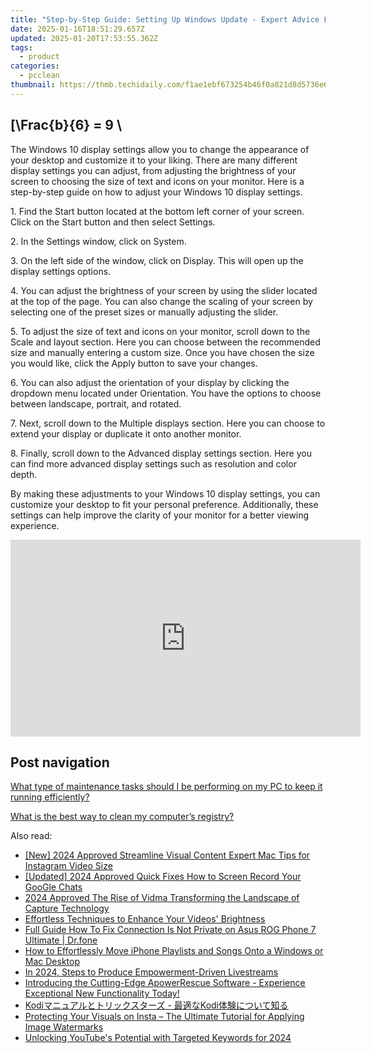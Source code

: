 ```yaml
---
title: "Step-by-Step Guide: Setting Up Windows Update - Expert Advice From YL Computing"
date: 2025-01-16T18:51:29.657Z
updated: 2025-01-20T17:53:55.362Z
tags:
  - product
categories:
  - pcclean
thumbnail: https://thmb.techidaily.com/f1ae1ebf673254b46f0a821d8d5736e61a916c4eb6fabc72096593a99e32594f.png
---
```


## \[\Frac{b}{6} = 9 \

The Windows 10 display settings allow you to change the appearance of your desktop and customize it to your liking. There are many different display settings you can adjust, from adjusting the brightness of your screen to choosing the size of text and icons on your monitor. Here is a step-by-step guide on how to adjust your Windows 10 display settings. 

1\. Find the Start button located at the bottom left corner of your screen. Click on the Start button and then select Settings.

2\. In the Settings window, click on System.

3\. On the left side of the window, click on Display. This will open up the display settings options. 

4\. You can adjust the brightness of your screen by using the slider located at the top of the page. You can also change the scaling of your screen by selecting one of the preset sizes or manually adjusting the slider.

5\. To adjust the size of text and icons on your monitor, scroll down to the Scale and layout section. Here you can choose between the recommended size and manually entering a custom size. Once you have chosen the size you would like, click the Apply button to save your changes.

6\. You can also adjust the orientation of your display by clicking the dropdown menu located under Orientation. You have the options to choose between landscape, portrait, and rotated.

7\. Next, scroll down to the Multiple displays section. Here you can choose to extend your display or duplicate it onto another monitor.

8\. Finally, scroll down to the Advanced display settings section. Here you can find more advanced display settings such as resolution and color depth. 

By making these adjustments to your Windows 10 display settings, you can customize your desktop to fit your personal preference. Additionally, these settings can help improve the clarity of your monitor for a better viewing experience.

<!-- affiliate ads begin -->
<iframe width="560" height="315" src="https://www.youtube.com/embed/AQn0MYjIfyI?si=rIdjT-qMRpjpJXXa" title="YouTube video player" frameborder="0" allow="accelerometer; autoplay; clipboard-write; encrypted-media; gyroscope; picture-in-picture; web-share" referrerpolicy="strict-origin-when-cross-origin" allowfullscreen></iframe>
<!-- affiliate ads end -->

## Post navigation

[What type of maintenance tasks should I be performing on my PC to keep it running efficiently?](https://tools.techidaily.com/pcclean/products/)

[What is the best way to clean my computer’s registry?](https://tools.techidaily.com/pcclean/products/)

<ins class="adsbygoogle"
     style="display:block"
     data-ad-format="autorelaxed"
     data-ad-client="ca-pub-7571918770474297"
     data-ad-slot="1223367746"></ins>

<ins class="adsbygoogle"
     style="display:block"
     data-ad-client="ca-pub-7571918770474297"
     data-ad-slot="8358498916"
     data-ad-format="auto"
     data-full-width-responsive="true"></ins>

<span class="atpl-alsoreadstyle">Also read:</span>
<div><ul>
<li><a href="https://instagram-clips.techidaily.com/new-2024-approved-streamline-visual-content-expert-mac-tips-for-instagram-video-size/"><u>[New] 2024 Approved Streamline Visual Content Expert Mac Tips for Instagram Video Size</u></a></li>
<li><a href="https://video-screen-grab.techidaily.com/updated-2024-approved-quick-fixes-how-to-screen-record-your-google-chats/"><u>[Updated] 2024 Approved Quick Fixes How to Screen Record Your GooGle Chats</u></a></li>
<li><a href="https://screen-video-capture.techidaily.com/2024-approved-the-rise-of-vidma-transforming-the-landscape-of-capture-technology/"><u>2024 Approved The Rise of Vidma Transforming the Landscape of Capture Technology</u></a></li>
<li><a href="https://win-hot.techidaily.com/effortless-techniques-to-enhance-your-videos-brightness/"><u>Effortless Techniques to Enhance Your Videos' Brightness</u></a></li>
<li><a href="https://howto.techidaily.com/full-guide-how-to-fix-connection-is-not-private-on-asus-rog-phone-7-ultimate-drfone-by-drfone-fix-android-problems-fix-android-problems/"><u>Full Guide How To Fix Connection Is Not Private on Asus ROG Phone 7 Ultimate | Dr.fone</u></a></li>
<li><a href="https://win-hot.techidaily.com/how-to-effortlessly-move-iphone-playlists-and-songs-onto-a-windows-or-mac-desktop/"><u>How to Effortlessly Move iPhone Playlists and Songs Onto a Windows or Mac Desktop</u></a></li>
<li><a href="https://youtube-data.techidaily.com/24-steps-to-produce-empowerment-driven-livestreams/"><u>In 2024, Steps to Produce Empowerment-Driven Livestreams</u></a></li>
<li><a href="https://win-hot.techidaily.com/introducing-the-cutting-edge-apowerrescue-software-experience-exceptional-new-functionality-today/"><u>Introducing the Cutting-Edge ApowerRescue Software - Experience Exceptional New Functionality Today!</u></a></li>
<li><a href="https://discover-helper.techidaily.com/kodi-kodi/"><u>Kodiマニュアルとトリックスターズ - 最適なKodi体験について知る</u></a></li>
<li><a href="https://win-hot.techidaily.com/protecting-your-visuals-on-insta-the-ultimate-tutorial-for-applying-image-watermarks/"><u>Protecting Your Visuals on Insta – The Ultimate Tutorial for Applying Image Watermarks</u></a></li>
<li><a href="https://youtube-web.techidaily.com/king-youtubes-potential-with-targeted-keywords-for-2024/"><u>Unlocking YouTube's Potential with Targeted Keywords for 2024</u></a></li>
</ul></div>

